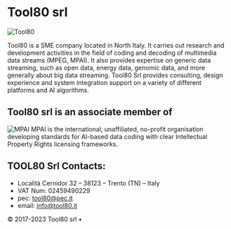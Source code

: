 # Tool80 srl

![Tool80](images/Tool80srl.png)

Tool80 is a SME company located in North Italy. It carries out research and development activities in the field of coding and decoding of multimedia data streams (MPEG, MPAI). 
It also provides expertise on generic data streaming, such as open data, energy data, genomic data, and more generally about big data streaming.
Tool80 Srl provides consulting, design experience and system integration support on a variety of different platforms and AI algorithms.

## Tool80 srl is an associate member of
![MPAI](images/mpai_logo.png)
MPAI is the international, unaffiliated, no-profit organisation developing standards for AI-based data coding with clear Intellectual Property Rights licensing frameworks.

## TOOL80 Srl Contacts:
- Località Cernidor 32 – 38123 – Trento (TN) – Italy
- VAT Num: 02459490229
- pec: tool80@pec.it
- email: info@tool80.it

<footer>
&copy; 2017-2023 Tool80 srl &bull;
</footer>


